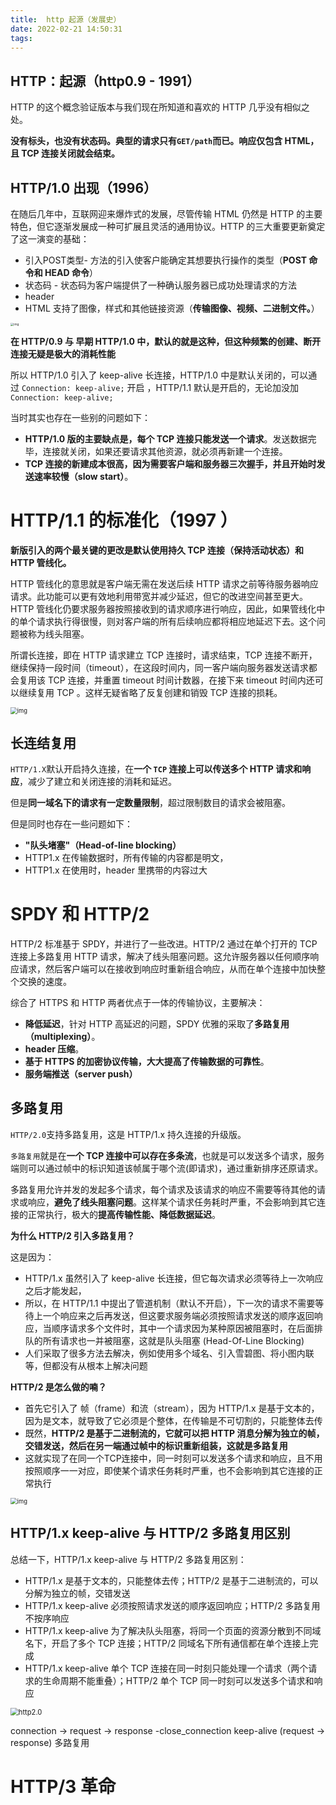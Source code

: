 ```yaml
---
title:  http 起源（发展史）
date: 2022-02-21 14:50:31
tags:
---
```


## HTTP：起源（http0.9 - 1991）

HTTP 的这个概念验证版本与我们现在所知道和喜欢的 HTTP 几乎没有相似之处。

**没有标头，也没有状态码。典型的请求只有`GET/path`而已。响应仅包含 HTML，且 TCP 连接关闭就会结束。**

## HTTP/1.0 出现（1996）

在随后几年中，互联网迎来爆炸式的发展，尽管传输 HTML 仍然是 HTTP 的主要特色，但它逐渐发展成一种可扩展且灵活的通用协议。HTTP 的三大重要更新奠定了这一演变的基础：

-   引入POST类型- 方法的引入使客户能确定其想要执行操作的类型（**POST 命令和 HEAD 命令**）
-   状态码 - 状态码为客户端提供了一种确认服务器已成功处理请求的方法
-   header
-   HTML 支持了图像，样式和其他链接资源（**传输图像、视频、二进制文件。**）

<img src="https://raw.githubusercontent.com/ycchildcoder/markdown/main/9337f0aca5808d665159767e8c05e97a.webp" alt="img" style="zoom: 33%;" />

**在 HTTP/0.9 与 早期 HTTP/1.0 中，默认的就是这种，但这种频繁的创建、断开连接无疑是极大的消耗性能**

所以 HTTP/1.0 引入了 keep-alive 长连接，HTTP/1.0 中是默认关闭的，可以通过 `Connection: keep-alive;` 开启 ，HTTP/1.1 默认是开启的，无论加没加 `Connection: keep-alive;`

当时其实也存在一些别的问题如下：

-   **HTTP/1.0 版的主要缺点是，每个 TCP 连接只能发送一个请求**。发送数据完毕，连接就关闭，如果还要请求其他资源，就必须再新建一个连接。
-   **TCP 连接的新建成本很高，因为需要客户端和服务器三次握手，并且开始时发送速率较慢（slow start）**。



# HTTP/1.1 的标准化（1997 ）

**新版引入的两个最关键的更改是默认使用持久 TCP 连接（保持活动状态）和 HTTP 管线化。**

HTTP 管线化的意思就是客户端无需在发送后续 HTTP 请求之前等待服务器响应请求。此功能可以更有效地利用带宽并减少延迟，但它的改进空间甚至更大。HTTP 管线化仍要求服务器按照接收到的请求顺序进行响应，因此，如果管线化中的单个请求执行得很慢，则对客户端的所有后续响应都将相应地延迟下去。这个问题被称为线头阻塞。

所谓长连接，即在 HTTP 请求建立 TCP 连接时，请求结束，TCP 连接不断开，继续保持一段时间（timeout），在这段时间内，同一客户端向服务器发送请求都会复用该 TCP 连接，并重置 timeout 时间计数器，在接下来 timeout 时间内还可以继续复用 TCP 。这样无疑省略了反复创建和销毁 TCP 连接的损耗。

<img src="https://raw.githubusercontent.com/ycchildcoder/markdown/main/fadfc464089b4dbbb60b0daed9e57dc3.webp" alt="img" style="zoom: 67%;" />

## 长连结复用

`HTTP/1.X`默认开启持久连接，在**一个 `TCP` 连接上可以传送多个 HTTP 请求和响应**，减少了建立和关闭连接的消耗和延迟。

但是**同一域名下的请求有一定数量限制**，超过限制数目的请求会被阻塞。

但是同时也存在一些问题如下：

-   **"队头堵塞"（Head-of-line blocking）**
-   HTTP1.x 在传输数据时，所有传输的内容都是明文，
-   HTTP1.x 在使用时，header 里携带的内容过大



# SPDY 和 HTTP/2

HTTP/2 标准基于 SPDY，并进行了一些改进。HTTP/2 通过在单个打开的 TCP 连接上多路复用 HTTP 请求，解决了线头阻塞问题。这允许服务器以任何顺序响应请求，然后客户端可以在接收到响应时重新组合响应，从而在单个连接中加快整个交换的速度。

综合了 HTTPS 和 HTTP 两者优点于一体的传输协议，主要解决：

-   **降低延迟**，针对 HTTP 高延迟的问题，SPDY 优雅的采取了**多路复用（multiplexing）**。
-   **header 压缩**。
-   **基于 HTTPS 的加密协议传输，大大提高了传输数据的可靠性**。
-   **服务端推送（server push）**

## 多路复用

`HTTP/2.0`支持多路复用，这是 HTTP/1.x 持久连接的升级版。

`多路复用`就是在**一个 TCP 连接中可以存在多条流**，也就是可以发送多个请求，服务端则可以通过帧中的标识知道该帧属于哪个流(即请求)，通过重新排序还原请求。

多路复用允许并发的发起多个请求，每个请求及该请求的响应不需要等待其他的请求或响应，**避免了线头阻塞问题**。这样某个请求任务耗时严重，不会影响到其它连接的正常执行，极大的**提高传输性能、降低数据延迟**。



**为什么 HTTP/2 引入多路复用？**

这是因为：

-   HTTP/1.x 虽然引入了 keep-alive 长连接，但它每次请求必须等待上一次响应之后才能发起，
-   所以，在 HTTP/1.1 中提出了管道机制（默认不开启），下一次的请求不需要等待上一个响应来之后再发送，但这要求服务端必须按照请求发送的顺序返回响应，当顺序请求多个文件时，其中一个请求因为某种原因被阻塞时，在后面排队的所有请求也一并被阻塞，这就是队头阻塞 (Head-Of-Line Blocking)
-   人们采取了很多方法去解决，例如使用多个域名、引入雪碧图、将小图内联等，但都没有从根本上解决问题

**HTTP/2 是怎么做的喃？**

-   首先它引入了 帧（frame）和流（stream），因为 HTTP/1.x 是基于文本的，因为是文本，就导致了它必须是个整体，在传输是不可切割的，只能整体去传
-   既然，**HTTP/2 是基于二进制流的，它就可以把 HTTP 消息分解为独立的帧，交错发送，然后在另一端通过帧中的标识重新组装，这就是多路复用**
-   这就实现了在同一个TCP连接中，同一时刻可以发送多个请求和响应，且不用按照顺序一一对应，即使某个请求任务耗时严重，也不会影响到其它连接的正常执行

<img src="https://raw.githubusercontent.com/ycchildcoder/markdown/main/cb0cde790c2c1737b6dcc7da92712a13.webp" alt="img" style="zoom:67%;" />

## HTTP/1.x keep-alive 与 HTTP/2 多路复用区别

总结一下，HTTP/1.x keep-alive 与 HTTP/2 多路复用区别：

-   HTTP/1.x 是基于文本的，只能整体去传；HTTP/2 是基于二进制流的，可以分解为独立的帧，交错发送
-   HTTP/1.x keep-alive 必须按照请求发送的顺序返回响应；HTTP/2 多路复用不按序响应
-   HTTP/1.x keep-alive 为了解决队头阻塞，将同一个页面的资源分散到不同域名下，开启了多个 TCP 连接；HTTP/2 同域名下所有通信都在单个连接上完成
-   HTTP/1.x keep-alive 单个 TCP 连接在同一时刻只能处理一个请求（两个请求的生命周期不能重叠）；HTTP/2 单个 TCP 同一时刻可以发送多个请求和响应

<img src="https://raw.githubusercontent.com/ycchildcoder/markdown/main/16cff873bf2ec175%7Etplv-t2oaga2asx-watermark.awebp" alt="http2.0" style="zoom:80%;" />

connection -> request -> response -close_connection						keep-alive (request -> response)				 		多路复用



# HTTP/3 革命

